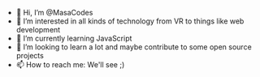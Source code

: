- 👋 Hi, I’m @MasaCodes
- 👀 I’m interested in all kinds of technology from VR to things like web development
- 🌱 I’m currently learning JavaScript
- 💞️ I’m looking to learn a lot and maybe contribute to some open source projects
- 📫 How to reach me: We'll see ;)

<!---
MasaCodes/MasaCodes is a ✨ special ✨ repository because its `README.md` (this file) appears on your GitHub profile.
You can click the Preview link to take a look at your changes.
--->
